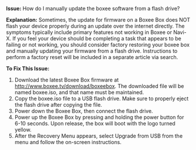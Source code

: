 **Issue:** How do I manually update the boxee software from a flash drive?

**Explanation:**
Sometimes, the update for firmware on a Boxee Box does NOT flash your device properly during an update over the internet directly. The symptoms typically include primary features not working in Boxee or Navi-X. If you feel your device should be completing a task that appears to be failing or not working, you should consider factory restoring your boxee box and manually updating your firmware from a flash drive. Instructions to perform a factory reset will be included in a separate article via search.

**To Fix This Issue:**
1. Download the latest Boxee Box firmware at http://www.boxee.tv/download/boxeebox. The downloaded file will be named boxee.iso, and that name must be maintained.
2. Copy the boxee.iso file to a USB flash drive. Make sure to properly eject the flash drive after copying the file.
3. Power down the Boxee Box, then connect the flash drive.
4. Power up the Boxee Box by pressing and holding the power button for 6-10 seconds. Upon release, the box will boot with the logo turned yellow.
5. After the Recovery Menu appears, select Upgrade from USB from the menu and follow the on-screen instructions.